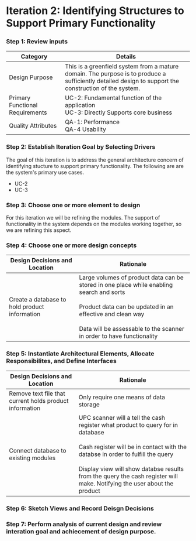 # Iteration 2: Identifying Structures to Support Primary Functionality 
### Step 1: Review inputs
| Category | Details |
| -------- | ------- |
| Design Purpose | This is a greenfield system from a mature domain. The purpose is to produce a sufficiently detailed design to support the construction of the system. |
| Primary Functional Requirements | UC-2: Fundamental function of the application <br> UC-3: Directly Supports core business |
| Quality Attributes | QA-1: Performance <br> QA-4 Usability |
### Step 2: Establish Iteration Goal by Selecting Drivers
The goal of this iteration is to address the general architecture concern of identifying stucture to support primary functionality. The following are are the system's primary use cases.
- UC-2
- UC-3
### Step 3: Choose one or more element to design
For this iteration we will be refining the modules. The support of functionality in the system depends on the modules working together, so we are refining this aspect.
### Step 4: Choose one or more design concepts
| Design Decisions and Location | Rationale |
| -------- | ------- |
| Create a database to hold product information | Large volumes of product data can be stored in one place while enabling search and sorts<br><br>Product data can be updated in an effective and clean way<br><br>Data will be assessable to the scanner in order to have functionality|
### Step 5: Instantiate Architectural Elements, Allocate Responsibilites, and Define Interfaces
| Design Decisions and Location | Rationale |
| -------- | ------- |
| Remove text file that current holds product information | Only require one means of data storage |
| Connect database to existing modules | UPC scanner will a tell the cash register what product to query for in database<br><br>Cash register will be in contact with the databse in order to fulfill the query<br><br>Display view will show databse results from the query the cash register will make. Notifying the user about the product |
### Step 6: Sketch Views and Record Deisgn Decisions
### Step 7: Perform analysis of current design and review interation goal and achiecement of design purpose.

